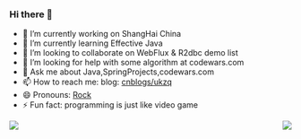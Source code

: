 ### Hi there 👋

- 🔭 I’m currently working on ShangHai China
- 🌱 I’m currently learning Effective Java
- 👯 I’m looking to collaborate on WebFlux & R2dbc demo list
- 🤔 I’m looking for help with some algorithm at codewars.com
- 💬 Ask me about Java,SpringProjects,codewars.com
- 📫 How to reach me: blog: [cnblogs/ukzq](https://msg.cnblogs.com/send/%E5%90%9B%E5%90%9B%E7%9A%84%E5%96%B5%E7%88%B8)
- 😄 Pronouns: [Rock](https://moocstudent.github.io/tools.html)
- ⚡ Fun fact: programming is just like video game

<img src="https://www.codewars.com/users/g04-ukyo/badges/large" />
<img align="right" src="https://github-readme-stats.vercel.app/api?username=moocstudent&show_icons=true&theme=gruvbox" />
